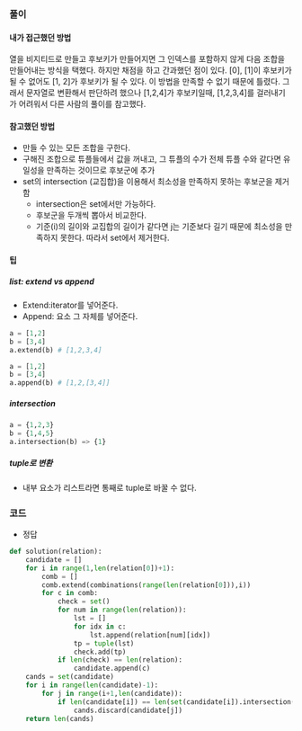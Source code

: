 ### 풀이

#### 내가 접근했던 방법

열을 비지티드로 만들고 후보키가 만들어지면 그 인덱스를 포함하지 않게 다음 조합을 만들어내는 방식을 택했다. 하지만 채점을 하고 간과했던 점이 있다. [0], [1]이 후보키가 될 수 없어도 [1, 2]가 후보키가 될 수 있다. 이 방법을 만족할 수 없기 때문에 틀렸다. 그래서 문자열로 변환해서 판단하려 했으나 [1,2,4]가 후보키일때, [1,2,3,4]를 걸러내기가 어려워서 다른 사람의 풀이를 참고했다.



#### 참고했던 방법

- 만들 수 있는 모든 조합을 구한다.
- 구해진 조합으로 튜플들에서 값을 꺼내고, 그 튜플의 수가 전체 튜플 수와 같다면 유일성을 만족하는 것이므로 후보군에 추가
- set의 intersection (교집합)을 이용해서 최소성을 만족하지 못하는 후보군을 제거함
  - intersection은 set에서만 가능하다.
  - 후보군을 두개씩 뽑아서 비교한다.
  - 기준(i)의 길이와 교집합의 길이가 같다면 j는 기준보다 길기 때문에 최소성을 만족하지 못한다. 따라서 set에서 제거한다.



#### 팁

##### list: extend vs append

- Extend:iterator를 넣어준다.
- Append: 요소 그 자체를 넣어준다.

```python
a = [1,2]
b = [3,4]
a.extend(b) # [1,2,3,4]

a = [1,2]
b = [3,4]
a.append(b) # [1,2,[3,4]]
```



##### intersection

```python
a = {1,2,3}
b = {1,4,5}
a.intersection(b) => {1}
```



##### tuple로 변환

- 내부 요소가 리스트라면 통째로 tuple로 바꿀 수 없다.



### 코드

- 정답

```python
def solution(relation):
    candidate = []
    for i in range(1,len(relation[0])+1):
        comb = []
        comb.extend(combinations(range(len(relation[0])),i))
        for c in comb:
            check = set()
            for num in range(len(relation)):
                lst = []
                for idx in c:
                    lst.append(relation[num][idx])
                tp = tuple(lst)
                check.add(tp)
            if len(check) == len(relation):
                candidate.append(c)
    cands = set(candidate)
    for i in range(len(candidate)-1):
        for j in range(i+1,len(candidate)):
            if len(candidate[i]) == len(set(candidate[i]).intersection(set(candidate[j]))):
                cands.discard(candidate[j])
    return len(cands)
```

